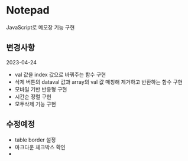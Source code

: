 # Notepad
JavaScript로 메모장 기능 구현
## 변경사항
2023-04-24
- val 값을 index 값으로 바꿔주는 함수 구현
- 삭제 버튼의 dataval 값과 array의 val 값 매칭해 제거하고 반환하는 함수 구현
- 모바일 기반 반응형 구현
- 시간순 정렬 구현
- 모두삭제 기능 구현

## 수정예정
- table border 설정
- 마크다운 체크박스 확인
- 
